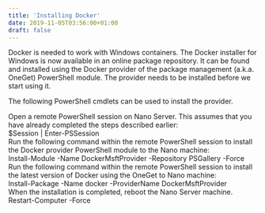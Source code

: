 ```yaml
---
title: 'Installing Docker'
date: 2019-11-05T03:56:00+01:00
draft: false
---
```


  
Docker is needed to work with Windows containers. The Docker installer for Windows is now available in an online package repository. It can be found and installed using the Docker provider of the package management (a.k.a. OneGet) PowerShell module. The provider needs to be installed before we start using it.  
  
The following PowerShell cmdlets can be used to install the provider.  
  
Open a remote PowerShell session on Nano Server. This assumes that you have already completed the steps described earlier:  
$Session | Enter-PSSession  
Run the following command within the remote PowerShell session to install the Docker provider PowerShell module to the Nano machine:  
Install-Module -Name DockerMsftProvider -Repository PSGallery -Force  
Run the following command within the remote PowerShell session to install the latest version of Docker using the OneGet to Nano machine:  
Install-Package -Name docker -ProviderName DockerMsftProvider  
When the installation is completed, reboot the Nano Server machine.  
Restart-Computer -Force